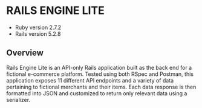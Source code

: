 # RAILS ENGINE LITE

* Ruby version 2.7.2
* Rails version 5.2.8 

## Overview
Rails Engine Lite is an API-only Rails application built as the back end for a fictional e-commerce platform. 
Tested using both RSpec and Postman, this application exposes 11 different API endpoints and a variety of data pertaining to fictional merchants and their items. Each data response is then formatted into JSON and customized to return only relevant data using a serializer. 
